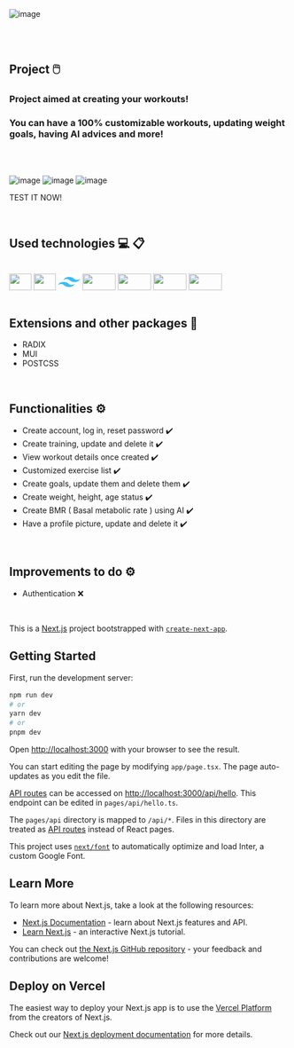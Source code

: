 </br>
</br>

![image](https://github.com/bpcosta2003/exercise-track-app/assets/69023428/43475a74-486c-4045-8b49-b30471044fd4)

</br>
</br>

## Project 🖱️

<h3>Project aimed at creating your workouts!</h3>
<h3>You can have a 100% customizable workouts, updating weight goals, having AI advices and more!</h3>

</br>
</br>

![image](https://github.com/bpcosta2003/exercise-track-app/assets/69023428/d723ab38-41cd-498a-a4ab-016db2d2e9a1)
![image](https://github.com/bpcosta2003/exercise-track-app/assets/69023428/1427d35d-20a9-4f53-bde5-59ce02f80069)
![image](https://github.com/bpcosta2003/exercise-track-app/assets/69023428/52263ede-36ff-4779-980f-401b8e88f116)

TEST IT NOW!

</br>

## Used technologies 💻 📋
<div style="display: inline_block"><br>
 <img align="center" height="30" width="40" src="https://cdn.jsdelivr.net/gh/devicons/devicon/icons/react/react-original.svg" />
 <img align="center" height="30" width="40" src="https://cdn.jsdelivr.net/gh/devicons/devicon/icons/typescript/typescript-original.svg" />
 <img align="center" height="30" width="40" src="https://raw.githubusercontent.com/devicons/devicon/master/icons/tailwindcss/tailwindcss-plain.svg">
 <img align="center" height="30" width="60" src="https://github.com/bpcosta2003/exercise-track-app/assets/69023428/f814076d-dcc9-4359-ac68-8afd417b3d90" />
 <img align="center" height="30" width="60" src="https://github.com/bpcosta2003/exercise-track-app/assets/69023428/e13e0aa9-f23f-44b3-922a-5e420f065752" />
 <img align="center" height="30" width="60" src="https://github.com/bpcosta2003/exercise-track-app/assets/69023428/c6a53ebb-a5a6-42cb-93d9-bc8c0b622443" /> 
 <img align="center" height="30" width="60" src="https://github.com/bpcosta2003/exercise-track-app/assets/69023428/baa27339-27cc-4f27-929f-d10251e24b80" />
</div>

</br>

## Extensions and other packages 🔧
- RADIX
- MUI
- POSTCSS

</br>

## Functionalities ⚙️
- Create account, log in, reset password ✔️
- Create training, update and delete it ✔️
- View workout details once created ✔️
- Customized exercise list ✔️
- Create goals, update them and delete them ✔️ 
- Create weight, height, age status ✔️
- Create BMR ( Basal metabolic rate ) using AI ✔️
- Have a profile picture, update and delete it ✔️

</br>

## Improvements to do ⚙️ 
- Authentication ❌

</br>

This is a [Next.js](https://nextjs.org/) project bootstrapped with [`create-next-app`](https://github.com/vercel/next.js/tree/canary/packages/create-next-app).

## Getting Started

First, run the development server:

```bash
npm run dev
# or
yarn dev
# or
pnpm dev
```

Open [http://localhost:3000](http://localhost:3000) with your browser to see the result.

You can start editing the page by modifying `app/page.tsx`. The page auto-updates as you edit the file.

[API routes](https://nextjs.org/docs/api-routes/introduction) can be accessed on [http://localhost:3000/api/hello](http://localhost:3000/api/hello). This endpoint can be edited in `pages/api/hello.ts`.

The `pages/api` directory is mapped to `/api/*`. Files in this directory are treated as [API routes](https://nextjs.org/docs/api-routes/introduction) instead of React pages.

This project uses [`next/font`](https://nextjs.org/docs/basic-features/font-optimization) to automatically optimize and load Inter, a custom Google Font.

## Learn More

To learn more about Next.js, take a look at the following resources:

- [Next.js Documentation](https://nextjs.org/docs) - learn about Next.js features and API.
- [Learn Next.js](https://nextjs.org/learn) - an interactive Next.js tutorial.

You can check out [the Next.js GitHub repository](https://github.com/vercel/next.js/) - your feedback and contributions are welcome!

## Deploy on Vercel

The easiest way to deploy your Next.js app is to use the [Vercel Platform](https://vercel.com/new?utm_medium=default-template&filter=next.js&utm_source=create-next-app&utm_campaign=create-next-app-readme) from the creators of Next.js.

Check out our [Next.js deployment documentation](https://nextjs.org/docs/deployment) for more details.

